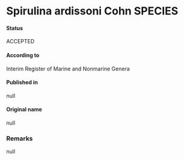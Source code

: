 # Spirulina ardissoni Cohn SPECIES

#### Status
ACCEPTED

#### According to
Interim Register of Marine and Nonmarine Genera

#### Published in
null

#### Original name
null

### Remarks
null